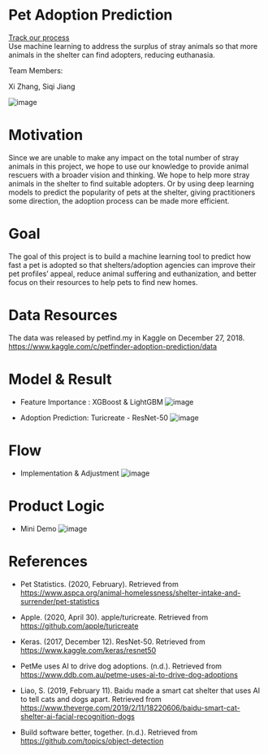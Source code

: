 # Pet Adoption Prediction
[Track our process](https://trello.com/b/XnakVEjv/data-science-capstone-dats-6501siqi-jiang-xi-zhang) </br>
Use machine learning to address the surplus of stray animals so that more animals in the shelter can find adopters, reducing euthanasia. 

Team Members:

Xi Zhang, Siqi Jiang

![image](https://github.com/xzhangfox/Pet-Adoption-Prediction/blob/master/img/EDA/Pets.jpg)

# Motivation

Since we are unable to make any impact on the total number of stray animals in this project, we hope to use our knowledge to provide animal rescuers with a broader vision and thinking. We hope to help more stray animals in the shelter to find suitable adopters. Or by using deep learning models to predict the popularity of pets at the shelter, giving practitioners some direction, the adoption process can be made more efficient.

# Goal

The goal of this project is to build a machine learning tool to predict how fast a pet is adopted so that shelters/adoption agencies can improve their pet profiles’ appeal,  reduce animal suffering and euthanization, and better focus on their resources to help pets to find new homes.

# Data Resources

The data was released by petfind.my in Kaggle on December 27, 2018.
https://www.kaggle.com/c/petfinder-adoption-prediction/data

# Model & Result
* Feature Importance : XGBoost & LightGBM
![image](https://github.com/xzhangfox/Pet-Adoption-Prediction/blob/master/img/EDA/XGB.png)

* Adoption Prediction: Turicreate - ResNet-50
![image](https://github.com/xzhangfox/Pet-Adoption-Prediction/blob/master/img/EDA/NN.png)

# Flow
* Implementation & Adjustment
![image](https://github.com/xzhangfox/Pet-Adoption-Prediction/blob/master/img/EDA/Flow.png)

# Product Logic
* Mini Demo
![image](https://github.com/xzhangfox/Pet-Adoption-Prediction/blob/master/img/EDA/MiniDemo.png)

# References
* Pet Statistics. (2020, February). Retrieved from https://www.aspca.org/animal-homelessness/shelter-intake-and-surrender/pet-statistics

* Apple. (2020, April 30). apple/turicreate. Retrieved from https://github.com/apple/turicreate

* Keras. (2017, December 12). ResNet-50. Retrieved from https://www.kaggle.com/keras/resnet50

* PetMe uses AI to drive dog adoptions. (n.d.). Retrieved from https://www.ddb.com.au/petme-uses-ai-to-drive-dog-adoptions

* Liao, S. (2019, February 11). Baidu made a smart cat shelter that uses AI to tell cats and dogs apart. Retrieved from https://www.theverge.com/2019/2/11/18220606/baidu-smart-cat-shelter-ai-facial-recognition-dogs

* Build software better, together. (n.d.). Retrieved from https://github.com/topics/object-detection


